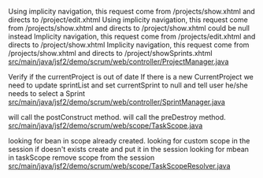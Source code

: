 <!-- doc.py -->
Using implicity navigation, this request come from /projects/show.xhtml and directs to /project/edit.xhtml
Using implicity navigation, this request come from /projects/show.xhtml and directs to /project/show.xhtml
could be null instead
Implicity navigation, this request come from /projects/edit.xhtml and directs to /project/show.xhtml
Implicity navigation, this request come from /projects/show.xhtml and directs to /project/showSprints.xhtml
[src/main/java/jsf2/demo/scrum/web/controller/ProjectManager.java](src/main/java/jsf2/demo/scrum/web/controller/ProjectManager.java)

Verify if the currentProject is out of date
If there is a new CurrentProject we need to update sprintList and set currentSprint to null and tell user he/she needs to select a Sprint
[src/main/java/jsf2/demo/scrum/web/controller/SprintManager.java](src/main/java/jsf2/demo/scrum/web/controller/SprintManager.java)

will call the postConstruct method.
will call the preDestroy method.
[src/main/java/jsf2/demo/scrum/web/scope/TaskScope.java](src/main/java/jsf2/demo/scrum/web/scope/TaskScope.java)

looking for bean in scope already created.
looking for custom scope in the session
if doesn't exists create and put it in the session
looking for mbean in taskScope
remove scope from the session
[src/main/java/jsf2/demo/scrum/web/scope/TaskScopeResolver.java](src/main/java/jsf2/demo/scrum/web/scope/TaskScopeResolver.java)

